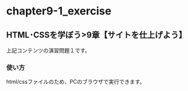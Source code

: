 # chapter9-1_exercise
## HTML･CSSを学ぼう>9章【サイトを仕上げよう】
上記コンテンツの演習問題１です。
### 使い方
html/cssファイルのため、PCのブラウザで実行できます。
